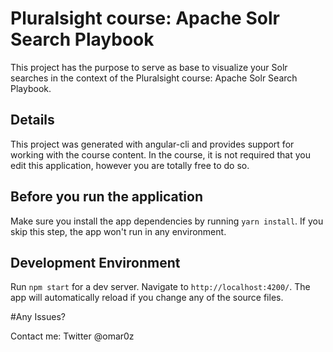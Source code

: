 # Pluralsight course: Apache Solr Search Playbook

This project has the purpose to serve as base to visualize your Solr searches in the context of the Pluralsight course: Apache Solr Search Playbook.

## Details
This project was generated with angular-cli and provides support for working with the course content. In the course, it is not required that you edit this application, however you are totally free to do so.

## Before you run the application
Make sure you install the app dependencies by running `yarn install`. If you skip this step, the app won't run in any environment.

## Development Environment
Run `npm start` for a dev server. Navigate to `http://localhost:4200/`. The app will automatically reload if you change any of the source files.

#Any Issues?

Contact me: Twitter @omar0z 
